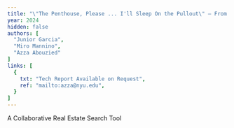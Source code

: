 ```yaml
---
title: "\"The Penthouse, Please ... I'll Sleep On the Pullout\" – From Searching to Agreeing on Group Rentals"
year: 2024
hidden: false
authors: [
  "Junior Garcia",
  "Miro Mannino",
  "Azza Abouzied"
]
links: [
  {
    txt: "Tech Report Available on Request",
    ref: "mailto:azza@nyu.edu",
  }
]
---
```

A Collaborative Real Estate Search Tool